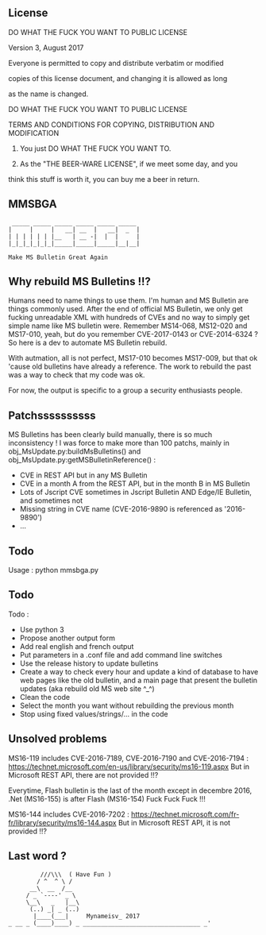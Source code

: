 License
-------

DO WHAT THE FUCK YOU WANT TO PUBLIC LICENSE 

Version 3, August 2017
                    
Everyone is permitted to copy and distribute verbatim or modified 

copies of this license document, and changing it is allowed as long 

as the name is changed. 

DO WHAT THE FUCK YOU WANT TO PUBLIC LICENSE 
           
TERMS AND CONDITIONS FOR COPYING, DISTRIBUTION AND MODIFICATION 

1. You just DO WHAT THE FUCK YOU WANT TO.

2. As the "THE BEER-WARE LICENSE", if we meet some day, and you

 think this stuff is worth it, you can buy me a beer in return.


MMSBGA
------
```
 _____ _____ _____ _____ _____ _____ 
|     |     |   __| __  |   __|  _  |
| | | | | | |__   | __ -|  |  |     |
|_|_|_|_|_|_|_____|_____|_____|__|__|
                          
Make MS Bulletin Great Again
```

Why rebuild MS Bulletins !!?
-----------
Humans need to name things to use them. I'm human and MS Bulletin are things commonly used.
After the end of official MS Bulletin, we only get fucking unreadable XML with hundreds of CVEs and no way to simply get simple name like MS bulletin were.
Remember MS14-068, MS12-020 and MS17-010, yeah, but do you remember CVE-2017-0143 or CVE-2014-6324 ?
So here is a dev to automate MS Bulletin rebuild.

With autmation, all is not perfect, MS17-010 becomes MS17-009, but that ok 'cause old bulletins have already a reference. The work to rebuild the past was a way to check that my code was ok.

For now, the output is specific to a group a security enthusiasts people.


Patchssssssssss
-----------------
MS Bulletins has been clearly build manually, there is so much inconsistency !
I was force to make more than 100 patchs, mainly in obj_MsUpdate.py:buildMsBulletins() and obj_MsUpdate.py:getMSBulletinReference() :
 * CVE in REST API but in any MS Bulletin
 * CVE in a month A from the REST API, but in the month B in MS Bulletin
 * Lots of Jscript CVE sometimes in Jscript Bulletin AND Edge/IE Bulletin, and sometimes not
 * Missing string in CVE name (CVE-2016-9890 is referenced as '2016-9890')
 * ...


Todo
-----------------
Usage : python mmsbga.py





Todo
-----------------
Todo : 
 * Use python 3
 * Propose another output form
 * Add real english and french output
 * Put parameters in a .conf file and add command line switches
 * Use the release history to update bulletins
 * Create a way to check every hour and update a kind of database to have web pages like the old bulletin, and a main page that present the bulletin updates (aka rebuild old MS web site ^_^)
 * Clean the code
 * Select the month you want without rebuilding the previous month
 * Stop using fixed values/strings/... in the code



Unsolved problems
-----------------
MS16-119 includes CVE-2016-7189, CVE-2016-7190 and CVE-2016-7194 : https://technet.microsoft.com/en-us/library/security/ms16-119.aspx
But in Microsoft REST API, there are not provided !!?

Everytime, Flash bulletin is the last of the month except in decembre 2016, .Net (MS16-155) is after Flash (MS16-154)
Fuck Fuck Fuck !!!

MS16-144 includes CVE-2016-7202 : https://technet.microsoft.com/fr-fr/library/security/ms16-144.aspx
But in Microsoft REST API, it is not provided !!?



Last word ?
-----------

````
         ///\\\  ( Have Fun )
        / ^  ^ \ /
      __\  __  /__
     / _ `----' _ \
     \__\   _   |__\
      (..) _| _ (..)
       |____(___|     Mynameisv_ 2017
_ __ _ (____)____) _ _________________________________ _'
````